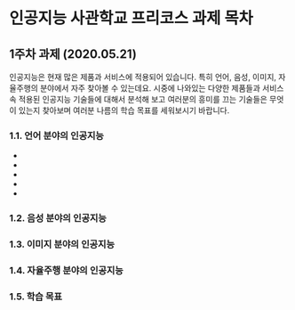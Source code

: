 # 인공지능 사관학교 프리코스 과제 목차

## 1주차 과제 (2020.05.21)

인공지능은 현재 많은 제품과 서비스에 적용되어 있습니다. 특히 언어, 음성, 이미지, 자율주행의 분야에서 자주 찾아볼 수 있는데요. 시중에 나와있는 다양한 제품들과 서비스 속 적용된 인공지능 기술들에 대해서 분석해 보고 여러분의 흥미를 끄는 기술들은 무엇이 있는지 찾아보며 여러분 나름의 학습 목표를 세워보시기 바랍니다.

### 1.1. 언어 분야의 인공지능
+
 +
  +
 +
+

### 1.2. 음성 분야의 인공지능

### 1.3. 이미지 분야의 인공지능

### 1.4. 자율주행 분야의 인공지능

### 1.5. 학습 목표
